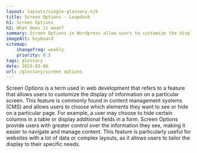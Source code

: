 ```yaml
--- 
layout: layouts/single-glossary.njk
title: Screen Options - Loopdash
h1: Screen Options
h2: What does it mean?
summary: Screen Options in Wordpress allow users to customize the display of various elements on a particular screen or page, such as hiding or showing certain widgets or columns.
imageAlt: keyboard
sitemap:
	changefreq: weekly
	priority: 0.5
tags: glossary
date: 2023-03-06
url: /glossary/screen options
---
```


Screen Options is a term used in web development that refers to a feature that allows users to customize the display of information on a particular screen. This feature is commonly found in content management systems (CMS) and allows users to choose which elements they want to see or hide on a particular page. For example, a user may choose to hide certain columns in a table or display additional fields in a form. Screen Options provide users with greater control over the information they see, making it easier to navigate and manage content. This feature is particularly useful for websites with a lot of data or complex layouts, as it allows users to tailor the display to their specific needs.